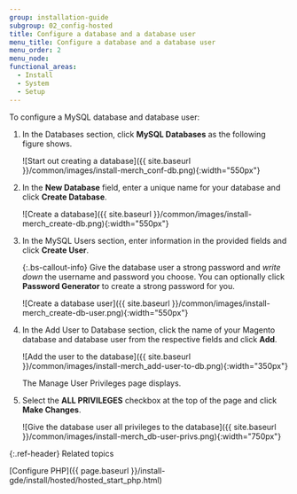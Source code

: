 ```yaml
---
group: installation-guide
subgroup: 02_config-hosted
title: Configure a database and a database user
menu_title: Configure a database and a database user
menu_order: 2
menu_node:
functional_areas:
  - Install
  - System
  - Setup
---
```


To configure a MySQL database and database user:

1. In the Databases section, click **MySQL Databases** as the following figure shows.

   ![Start out creating a database]({{ site.baseurl }}/common/images/install-merch_conf-db.png){:width="550px"}

1. In the **New Database** field, enter a unique name for your database and click **Create Database**.

   ![Create a database]({{ site.baseurl }}/common/images/install-merch_create-db.png){:width="550px"}

1. In the MySQL Users section, enter information in the provided fields and click **Create User**.

   {:.bs-callout-info}
   Give the database user a strong password and <em>write down</em> the username and password you choose. You can optionally click **Password Generator** to create a strong password for you.

   ![Create a database user]({{ site.baseurl }}/common/images/install-merch_create-db-user.png){:width="550px"}

1. In the Add User to Database section, click the name of your Magento database and database user from the respective fields and click **Add**.

   ![Add the user to the database]({{ site.baseurl }}/common/images/install-merch_add-user-to-db.png){:width="350px"}

   The Manage User Privileges page displays.

1. Select the **ALL PRIVILEGES** checkbox at the top of the page and click **Make Changes**.

   ![Give the database user all privileges to the database]({{ site.baseurl }}/common/images/install-merch_db-user-privs.png){:width="750px"}

{:.ref-header}
Related topics

[Configure PHP]({{ page.baseurl }}/install-gde/install/hosted/hosted_start_php.html)
